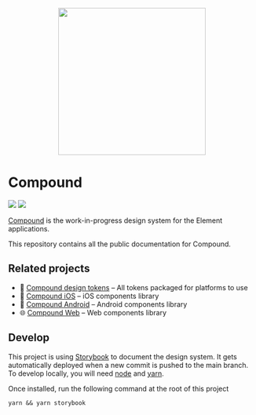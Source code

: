 <p align="center"><img src="https://compound.element.io/logo-readme.png" width="300" alt="" /></p>

# Compound

[![](https://img.shields.io/badge/-Storybook-ff4785?logo=Storybook&logoColor=white&style=flat-square)](https://compound.element.io) [![](https://img.shields.io/github/license/vector-im/compound)](https://github.com/vector-im/compound/blob/main/LICENSE)

[Compound](https://compound.element.io) is the work-in-progress
design system for the Element applications.

This repository contains all the public documentation for Compound.

## Related projects

- 🎨 [Compound design tokens](https://github.com/vector-im/compound-design-tokens) – All tokens packaged for platforms to use
- 📱 [Compound iOS](https://github.com/vector-im/compound-ios) – iOS components library
- 🤖 [Compound Android](https://github.com/vector-im/compound-android) – Android components library
- 🌐 [Compound Web](https://github.com/vector-im/compound-web) – Web components library

## Develop

This project is using [Storybook](https://storybook.js.org/) to document the design system. It gets automatically deployed
when a new commit is pushed to the main branch. To develop locally, you will need [node](https://nodejs.org/en/) and [yarn](https://classic.yarnpkg.com/lang/en/).

Once installed, run the following command at the root of this project

```
yarn && yarn storybook
```
